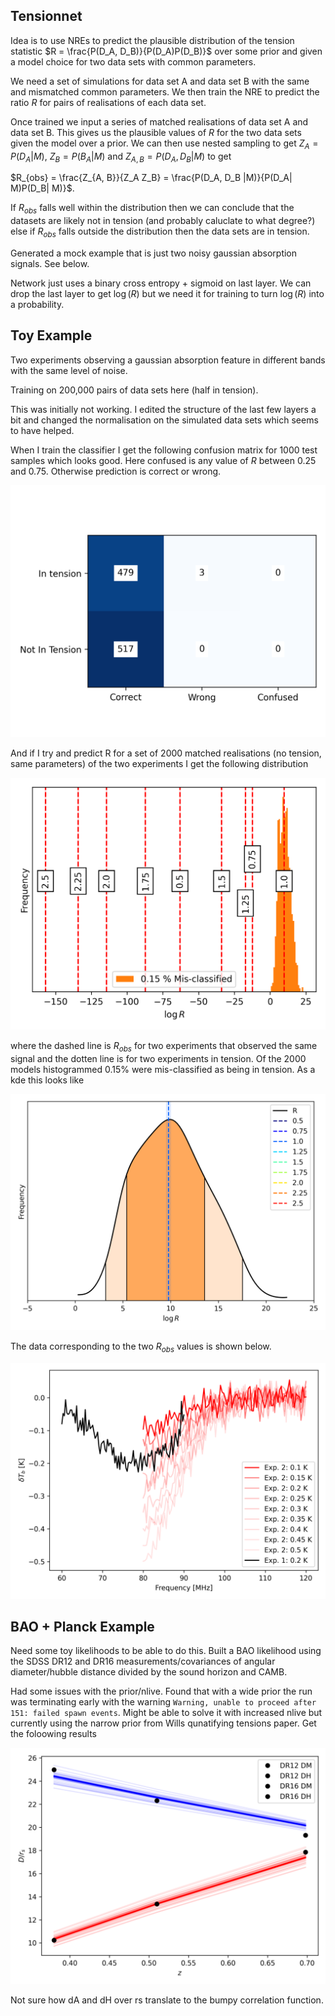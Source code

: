 Tensionnet
----------

Idea is to use NREs to predict the plausible distribution of the tension statistic $R = \frac{P(D_A, D_B)}{P(D_A)P(D_B)}$ over some prior and given a model choice for two data sets with common parameters.

We need a set of simulations for data set A and data set B with the same and mismatched common parameters. We then train the NRE to predict the ratio $R$ for pairs of realisations of each data set. 

Once trained we input a series of matched realisations of data set A and data set B. This gives us the plausible values of $R$ for the two data sets given the model over a prior. We can then use nested sampling to get $Z_A = P(D_A| M)$, $Z_B = P(B_A| M)$ and $Z_{A,B} = P(D_A, D_B |M)$ to get

$R_{obs} = \frac{Z_{A, B}}{Z_A Z_B} = \frac{P(D_A, D_B |M)}{P(D_A| M)P(D_B| M)}$.

If $R_{obs}$ falls well within the distribution then we can conclude that the datasets are likely not in tension (and probably caluclate to what degree?) else if $R_{obs}$ falls outside the distribution then the data sets are in tension.

Generated a mock example that is just two noisy gaussian absorption signals. See below.

Network just uses a binary cross entropy + sigmoid on last layer. We can drop the last layer to get $\log(R)$ but we need it for training to turn $\log(R)$ into a probability.

Toy Example
-----------

Two experiments observing a gaussian absorption feature in different bands with
the same level of noise.

Training on 200,000 pairs of data sets here (half in tension).

This was initially not working. I edited the structure of the last few layers a bit and changed the normalisation on the simulated data sets which seems to have helped.

When I train the classifier I get the following confusion matrix for
1000 test samples which looks good. Here confused is any value of $R$ between 0.25 and 0.75. Otherwise prediction
is correct or wrong.

![confusion matrix](https://github.com/htjb/tension-networks/blob/main/test_confusion_matrix.png)

And if I try and predict R for a set of 2000 matched realisations (no tension, 
same parameters) of the two experiments I get the following distribution

![R distribution](https://github.com/htjb/tension-networks/blob/main/test_r_hist.png)

where the dashed line is $R_{obs}$ for two experiments that observed the same
signal and the dotten line is for two experiments in tension. Of the 2000 models histogrammed 0.15% were mis-classified as being in tension. As a kde this looks like

![R distribution](https://github.com/htjb/tension-networks/blob/main/test_r_kde.png)

The data corresponding to the two $R_{obs}$ values is shown below.

![R distribution](https://github.com/htjb/tension-networks/blob/main/test_case_data.png)

BAO + Planck Example
--------------------

Need some toy likelihoods to be able to do this. Built a BAO likelihood using the SDSS DR12 and DR16 measurements/covariances of angular diameter/hubble distance divided by the sound horizon and CAMB.

Had some issues with the prior/nlive. Found that with a wide prior the run was terminating early with the warning `Warning, unable to proceed after    151: failed spawn events`. Might be able to solve it with increased nlive but currently using the narrow prior from Wills qunatifying tensions paper. Get the foloowing results

![bao fit](https://github.com/htjb/tension-networks/blob/main/bao_fit_narrow_prior.png)

Not sure how dA and dH over rs translate to the bumpy correlation function.